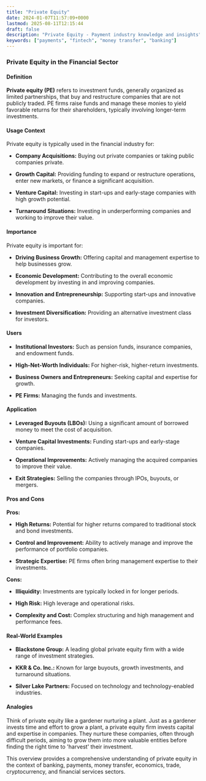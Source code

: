 ```yaml
---
title: "Private Equity"
date: 2024-01-07T11:57:09+0000
lastmod: 2025-08-11T12:15:44
draft: false
description: "Private Equity - Payment industry knowledge and insights"
keywords: ["payments", "fintech", "money transfer", "banking"]
---
```


### Private Equity in the Financial Sector

#### Definition

**Private equity (PE)** refers to investment funds, generally organized as limited partnerships, that buy and restructure companies that are not publicly traded. PE firms raise funds and manage these monies to yield favorable returns for their shareholders, typically involving longer-term investments.

#### Usage Context

Private equity is typically used in the financial industry for:

- **Company Acquisitions:** Buying out private companies or taking public companies private.

- **Growth Capital:** Providing funding to expand or restructure operations, enter new markets, or finance a significant acquisition.

- **Venture Capital:** Investing in start-ups and early-stage companies with high growth potential.

- **Turnaround Situations:** Investing in underperforming companies and working to improve their value.

#### Importance

Private equity is important for:

- **Driving Business Growth:** Offering capital and management expertise to help businesses grow.

- **Economic Development:** Contributing to the overall economic development by investing in and improving companies.

- **Innovation and Entrepreneurship:** Supporting start-ups and innovative companies.

- **Investment Diversification:** Providing an alternative investment class for investors.

#### Users

- **Institutional Investors:** Such as pension funds, insurance companies, and endowment funds.

- **High-Net-Worth Individuals:** For higher-risk, higher-return investments.

- **Business Owners and Entrepreneurs:** Seeking capital and expertise for growth.

- **PE Firms:** Managing the funds and investments.

#### Application

- **Leveraged Buyouts (LBOs):** Using a significant amount of borrowed money to meet the cost of acquisition.

- **Venture Capital Investments:** Funding start-ups and early-stage companies.

- **Operational Improvements:** Actively managing the acquired companies to improve their value.

- **Exit Strategies:** Selling the companies through IPOs, buyouts, or mergers.

#### Pros and Cons

**Pros:**

- **High Returns:** Potential for higher returns compared to traditional stock and bond investments.

- **Control and Improvement:** Ability to actively manage and improve the performance of portfolio companies.

- **Strategic Expertise:** PE firms often bring management expertise to their investments.

**Cons:**

- **Illiquidity:** Investments are typically locked in for longer periods.

- **High Risk:** High leverage and operational risks.

- **Complexity and Cost:** Complex structuring and high management and performance fees.

#### Real-World Examples

- **Blackstone Group:** A leading global private equity firm with a wide range of investment strategies.

- **KKR & Co. Inc.:** Known for large buyouts, growth investments, and turnaround situations.

- **Silver Lake Partners:** Focused on technology and technology-enabled industries.

#### Analogies

Think of private equity like a gardener nurturing a plant. Just as a gardener invests time and effort to grow a plant, a private equity firm invests capital and expertise in companies. They nurture these companies, often through difficult periods, aiming to grow them into more valuable entities before finding the right time to 'harvest' their investment.

This overview provides a comprehensive understanding of private equity in the context of banking, payments, money transfer, economics, trade, cryptocurrency, and financial services sectors.